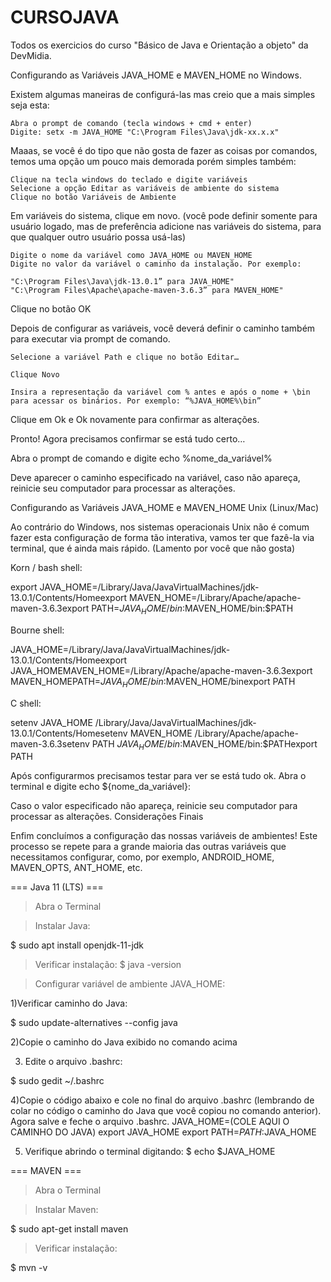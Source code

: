 # CURSOJAVA
Todos os exercicios do curso "Básico de Java e Orientação a objeto" da DevMidia.


Configurando as Variáveis JAVA_HOME e MAVEN_HOME no Windows.

Existem algumas maneiras de configurá-las mas creio que a mais simples seja esta:

    Abra o prompt de comando (tecla windows + cmd + enter)
    Digite: setx -m JAVA_HOME "C:\Program Files\Java\jdk-xx.x.x"

Maaas, se você é do tipo que não gosta de fazer as coisas por comandos, temos uma opção um pouco mais demorada porém simples também:

    Clique na tecla windows do teclado e digite variáveis
    Selecione a opção Editar as variáveis de ambiente do sistema
    Clique no botão Variáveis ​​de Ambiente
    
Em variáveis ​​do sistema, clique em novo. (você pode definir somente para usuário logado, mas de preferência adicione nas variáveis do sistema, para que qualquer outro usuário possa usá-las)
  
    Digite o nome da variável como JAVA_HOME ou MAVEN_HOME
    Digite no valor da variável o caminho da instalação. Por exemplo:
    
    "C:\Program Files\Java\jdk-13.0.1” para JAVA_HOME"
    "C:\Program Files\Apache\apache-maven-3.6.3” para MAVEN_HOME"
    
Clique no botão OK

Depois de configurar as variáveis, você deverá definir o caminho também para executar via prompt de comando.

    Selecione a variável Path e clique no botão Editar…
    
    Clique Novo
    
    Insira a representação da variável com % antes e após o nome + \bin para acessar os binários. Por exemplo: “%JAVA_HOME%\bin”
    
Clique em Ok e Ok novamente para confirmar as alterações.
    
Pronto! Agora precisamos confirmar se está tudo certo…

Abra o prompt de comando e digite echo %nome_da_variável%
    
Deve aparecer o caminho especificado na variável, caso não apareça, reinicie seu computador para processar as alterações.




Configurando as Variáveis JAVA_HOME e MAVEN_HOME Unix (Linux/Mac)

Ao contrário do Windows, nos sistemas operacionais Unix não é comum fazer esta configuração de forma tão interativa, vamos ter que fazê-la via terminal, que é ainda mais rápido. (Lamento por você que não gosta)

Korn / bash shell:

export JAVA_HOME=/Library/Java/JavaVirtualMachines/jdk-13.0.1/Contents/Homeexport MAVEN_HOME=/Library/Apache/apache-maven-3.6.3export PATH=$JAVA_HOME/bin:$MAVEN_HOME/bin:$PATH

Bourne shell:

JAVA_HOME=/Library/Java/JavaVirtualMachines/jdk-13.0.1/Contents/Homeexport JAVA_HOMEMAVEN_HOME=/Library/Apache/apache-maven-3.6.3export MAVEN_HOMEPATH=$JAVA_HOME/bin:$MAVEN_HOME/binexport PATH

C shell:

setenv JAVA_HOME /Library/Java/JavaVirtualMachines/jdk-13.0.1/Contents/Homesetenv MAVEN_HOME /Library/Apache/apache-maven-3.6.3setenv PATH $JAVA_HOME/bin:$MAVEN_HOME/bin:$PATHexport PATH

Após configurarmos precisamos testar para ver se está tudo ok. Abra o terminal e digite echo ${nome_da_variável}:

Caso o valor especificado não apareça, reinicie seu computador para processar as alterações.
Considerações Finais

Enfim concluímos a configuração das nossas variáveis de ambientes!
Este processo se repete para a grande maioria das outras variáveis que necessitamos configurar, como, por exemplo, ANDROID_HOME, MAVEN_OPTS, ANT_HOME, etc.


=== Java 11 (LTS) ===

>Abra o Terminal

>Instalar Java: 

  $ sudo apt install openjdk-11-jdk 
  
>Verificar instalação: 
  $ java -version
  
>Configurar variável de ambiente JAVA_HOME:

 1)Verificar caminho do Java: 
 
  $ sudo update-alternatives --config java
  
 2)Copie o caminho do Java exibido no comando acima
 
 3) Edite o arquivo .bashrc: 
 
  $ sudo gedit ~/.bashrc
  
 4)Copie o código abaixo e cole no final do arquivo .bashrc (lembrando de colar no código o caminho do Java que você copiou no comando anterior). Agora salve e feche o arquivo .bashrc.
  JAVA_HOME=(COLE AQUI O CAMINHO DO JAVA)
  export JAVA_HOME
  export PATH=$PATH:$JAVA_HOME
  
 5) Verifique abrindo o terminal digitando: 
  $ echo $JAVA_HOME
  
=== MAVEN ===

>Abra o Terminal

>Instalar Maven: 

  $ sudo apt-get install maven
  
>Verificar instalação:
 
  $ mvn -v

